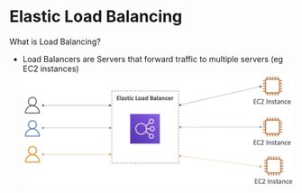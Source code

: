 # Elastic Load Balancing
What is Load Balancing?
- Load Balancers are Servers that forward traffic to multiple servers (eg EC2 instances)
![ELB](Images/ELB.png)


